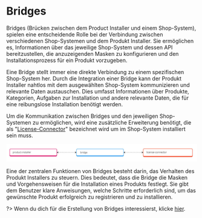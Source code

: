 # Bridges
Bridges (Brücken zwischen dem Product Installer und einem Shop-System), spielen eine entscheidende Rolle bei der Verbindung zwischen verschiedenen Shop-Systemen und dem Produkt Installer. Sie ermöglichen es, Informationen über das jeweilige Shop-System und dessen API bereitzustellen, die anzuzeigenden Masken zu konfigurieren und den Installationsprozess für ein Produkt vorzugeben.

Eine Bridge stellt immer eine direkte Verbindung zu einem spezifischen Shop-System her. Durch die Integration einer Bridge kann der Produkt Installer nahtlos mit dem ausgewählten Shop-System kommunizieren und relevante Daten austauschen. Dies umfasst Informationen über Produkte, Kategorien, Aufgaben zur Installation und andere relevante Daten, die für eine reibungslose Installation benötigt werden.

Um die Kommunikation zwischen Bridges und den jeweiligen Shop-Systemen zu ermöglichen, wird eine zusätzliche Erweiterung benötigt, die als "[License-Connector](connector/README.md)" bezeichnet wird um im Shop-System installiert sein muss.

![bundle-communication.jpg](../assets/bundle-communication.jpg)

Eine der zentralen Funktionen von Bridges besteht darin, das Verhalten des Produkt Installers zu steuern. Dies bedeutet, dass die Bridge die Masken und Vorgehensweisen für die Installation eines Produkts festlegt. Sie gibt dem Benutzer klare Anweisungen, welche Schritte erforderlich sind, um das gewünschte Produkt erfolgreich zu registrieren und zu installieren.

?> Wenn du dich für die Erstellung von Bridges interessierst, klicke [hier](bridges/structure.md).
